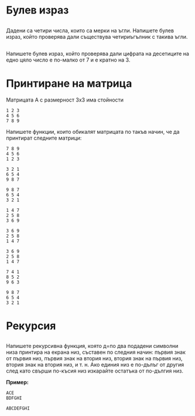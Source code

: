 # Булев израз
##
Дадени са четири числа, които са мерки на ъгли. Напишете булев израз, който проверява дали съществува четириъгълник с такива ъгли.

## 
Напишете булев израз, който проверява дали цифрата на десетиците на едно цяло число е по-малко от 7 и е кратно на 3. 

# Принтиране на матрица

Матрицата А с размерност 3х3 има стойности 

	1 2 3
	4 5 6
	7 8 9

Напишете функции, които обикалят матрицата по такъв начин, че да принтират следните матрици:

	7 8 9
	4 5 6
	1 2 3

	3 2 1
	6 5 4
	9 8 7
	
	9 8 7
	6 5 4
	3 2 1
	
	1 4 7
	2 5 8
	3 6 9
	
	3 6 9
	2 5 8
	1 4 7
	
	3 6 9
	2 5 8
	1 4 7
	
	7 4 1
	8 5 2
	9 6 3
	
	9 8 7
	6 5 4
	3 2 1

# Рекурсия
##
Напишете рекурсивна функция, която д=по два подадени символни низа принтира на екрана низ, съставен по следния начин:
първия знак от първия низ, първия знак на втория низ, втория знак на първия низ, втория знак на втория низ, и т. н.
Ако единия низ е по-дълъг от другия след като свърши по-късия низ изкарайте остатъка от по-дългия низ.

**Пример:**

	ACE
	BDFGHI

	ABCDEFGHI
